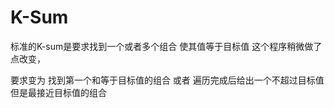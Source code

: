 # K-Sum

标准的K-sum是要求找到一个或者多个组合 使其值等于目标值
这个程序稍微做了点改变，

要求变为
找到第一个和等于目标值的组合 
或者
遍历完成后给出一个不超过目标值但是最接近目标值的组合

